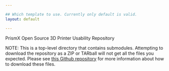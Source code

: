```yaml
---

## Which template to use. Currently only default is valid.
layout: default

---
```

PrismX Open Source 3D Printer Usability Repository

NOTE:  This is a top-level directory that contains submodules.  Attempting to download the repository as a ZIP or TARball will not get all the files you expected.  Please see [this Github repository](https://github.com/Terawatt-Industries/prismx) for more information about how to download these files.